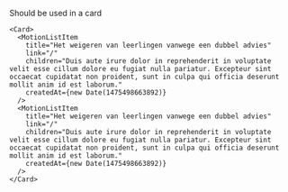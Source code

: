Should be used in a card

    <Card>
      <MotionListItem
        title="Het weigeren van leerlingen vanwege een dubbel advies"
        link="/"
        children="Duis aute irure dolor in reprehenderit in voluptate velit esse cillum dolore eu fugiat nulla pariatur. Excepteur sint occaecat cupidatat non proident, sunt in culpa qui officia deserunt mollit anim id est laborum."
        createdAt={new Date(1475498663892)}
      />
      <MotionListItem
        title="Het weigeren van leerlingen vanwege een dubbel advies"
        link="/"
        children="Duis aute irure dolor in reprehenderit in voluptate velit esse cillum dolore eu fugiat nulla pariatur. Excepteur sint occaecat cupidatat non proident, sunt in culpa qui officia deserunt mollit anim id est laborum."
        createdAt={new Date(1475498663892)}
      />
    </Card>
